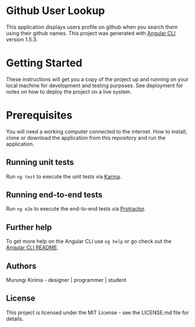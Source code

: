 # Github User Lookup

This application displays users profile on github when you search them using their github names. This project was generated with [Angular CLI](https://github.com/angular/angular-cli) version 1.5.3.

# Getting Started

These instructions will get you a copy of the project up and running on your local machine for development and testing purposes. See deployment for notes on how to deploy the project on a live system.

# Prerequisites

You will need a working computer connected to the internet.
How to install;
clone or download the application from this repository and run the application.


## Running unit tests

Run `ng test` to execute the unit tests via [Karma](https://karma-runner.github.io).

## Running end-to-end tests

Run `ng e2e` to execute the end-to-end tests via [Protractor](http://www.protractortest.org/).

## Further help

To get more help on the Angular CLI use `ng help` or go check out the [Angular CLI README](https://github.com/angular/angular-cli/blob/master/README.md).

## Authors

Murungi Kirima - designer | programmer | student

## License

This project is licensed under the MIT License - see the LICENSE.md file for details.
